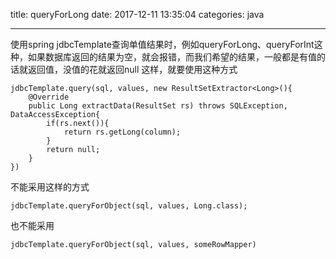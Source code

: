 title: queryForLong
date: 2017-12-11 13:35:04
categories: java

---

使用spring jdbcTemplate查询单值结果时，例如queryForLong、queryForInt这种，如果数据库返回的结果为空，就会报错，而我们希望的结果，一般都是有值的话就返回值，没值的花就返回null
这样，就要使用这种方式

```
jdbcTemplate.query(sql, values, new ResultSetExtractor<Long>(){
    @Override
    public Long extractData(ResultSet rs) throws SQLException, DataAccessException{
        if(rs.next()){
            return rs.getLong(column);
        }
        return null;
    }
})
```

不能采用这样的方式

```
jdbcTemplate.queryForObject(sql, values, Long.class);
```

也不能采用


```
jdbcTemplate.queryForObject(sql, values, someRowMapper)
```

